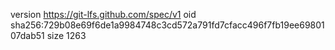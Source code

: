version https://git-lfs.github.com/spec/v1
oid sha256:729b08e69f6de1a9984748c3cd572a791fd7cfacc496f7fb19ee6980107dab51
size 1263
